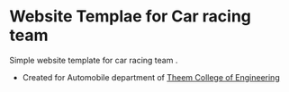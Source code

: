 # Website Templae for Car racing team

Simple website template for car racing team .

- Created for Automobile department of [Theem College of Engineering](http://theemcoe.org/)
